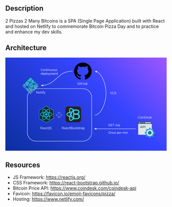 ## Description
2 Pizzas 2 Many Bitcoins is a SPA (Single Page Application) built with React and hosted on Netlify to commemorate Bitcoin Pizza Day and to practice and enhance my dev skills.

## Architecture
![SPA Architecture](https://github.com/danielsto/twopizzas-manybitcoins/blob/master/architecture.PNG)

## Resources
- JS Framework: https://reactjs.org/
- CSS Framework: https://react-bootstrap.github.io/
- Bitcoin Price API: https://www.coindesk.com/coindesk-api
- Favicon: https://favicon.io/emoji-favicons/pizza/
- Hosting: https://www.netlify.com/
